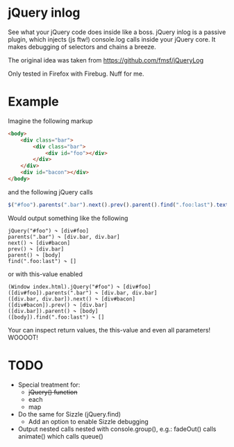 jQuery inlog
======

See what your jQuery code does inside like a boss.
jQuery inlog is a passive plugin, which injects (js ftw!) console.log calls inside your jQuery core.
It makes debugging of selectors and chains a breeze.

The original idea was taken from https://github.com/fmsf/jQueryLog

Only tested in Firefox with Firebug. Nuff for me.


Example
========

Imagine the following markup

```html
<body>
	<div class="bar">
		<div class="bar">
			<div id="foo"></div>
		</div>
	</div>
	<div id="bacon"></div>
</body>
```

and the following jQuery calls

```javascript
$("#foo").parents(".bar").next().prev().parent().find(".foo:last").text("test");
```

Would output something like the following

```
jQuery("#foo") ↷ [div#foo]
parents(".bar") ↷ [div.bar, div.bar]
next() ↷ [div#bacon]
prev() ↷ [div.bar]
parent() ↷ [body]
find(".foo:last") ↷ []
```

or with this-value enabled

```
(Window index.html).jQuery("#foo") ↷ [div#foo]
([div#foo]).parents(".bar") ↷ [div.bar, div.bar]
([div.bar, div.bar]).next() ↷ [div#bacon]
([div#bacon]).prev() ↷ [div.bar]
([div.bar]).parent() ↷ [body]
([body]).find(".foo:last") ↷ []
```

Your can inspect return values, the this-value and even all parameters! WOOOOT!


TODO
========

* Special treatment for:
	* ~~jQuery() function~~
	* each
	* map
* Do the same for Sizzle (jQuery.find)
	* Add an option to enable Sizzle debugging
* Output nested calls nested with console.group(), e.g.: fadeOut() calls animate() which calls queue()

